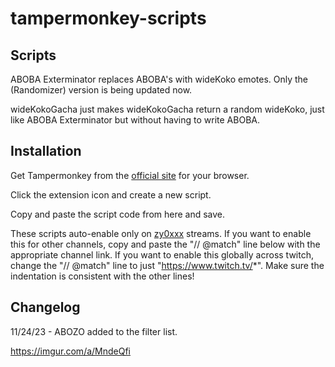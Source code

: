 # tampermonkey-scripts

## Scripts

ABOBA Exterminator replaces ABOBA's with wideKoko emotes. Only the (Randomizer) version is being updated now.

wideKokoGacha just makes wideKokoGacha return a random wideKoko, just like ABOBA Exterminator but without having to write ABOBA. 

## Installation

Get Tampermonkey from the [official site](https://www.tampermonkey.net/) for your browser. 

Click the extension icon and create a new script. 

Copy and paste the script code from here and save. 

These scripts auto-enable only on [zy0xxx](https://www.twitch.tv/zy0xxx) streams. If you want to enable this for other channels,  copy and paste the  "// @match" line below with the appropriate channel link. If you want to enable this globally across twitch, change the "// @match" line to just "https://www.twitch.tv/*". Make sure the indentation is consistent with the other lines!

## Changelog

11/24/23 - ABOZO added to the filter list.

https://imgur.com/a/MndeQfi
